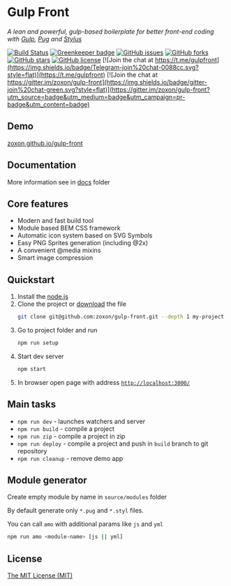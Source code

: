 # Gulp Front

_A lean and powerful, gulp-based boilerplate for better front-end coding with [Gulp](http://gulpjs.com/), [Pug](https://pugjs.org/) and [Stylus](http://stylus-lang.com/)_

[![Build Status](https://travis-ci.org/zoxon/gulp-front.svg?branch=master)](https://travis-ci.org/zoxon/gulp-front/builds)
[![Greenkeeper badge](https://badges.greenkeeper.io/zoxon/gulp-front.svg)](https://greenkeeper.io/)
[![GitHub issues](https://img.shields.io/github/issues/zoxon/gulp-front.svg?style=flat)](https://github.com/zoxon/gulp-front/issues)
[![GitHub forks](https://img.shields.io/github/forks/zoxon/gulp-front.svg?style=flat)](https://github.com/zoxon/gulp-front/network)
[![GitHub stars](https://img.shields.io/github/stars/zoxon/gulp-front.svg?style=flat)](https://github.com/zoxon/gulp-front/stargazers)
[![GitHub license](https://img.shields.io/badge/license-MIT-blue.svg?style=flat)](https://github.com/zoxon/gulp-front/blob/master/LICENSE)
[![Join the chat at https://t.me/gulpfront](https://img.shields.io/badge/Telegram-join%20chat-0088cc.svg?style=flat)](https://t.me/gulpfront)
[![Join the chat at https://gitter.im/zoxon/gulp-front](https://img.shields.io/badge/gitter-join%20chat-green.svg?style=flat)](https://gitter.im/zoxon/gulp-front?utm_source=badge&utm_medium=badge&utm_campaign=pr-badge&utm_content=badge)

## Demo

[zoxon.github.io/gulp-front](http://zoxon.github.io/gulp-front/)

## Documentation

More information see in [docs](docs/README.md) folder

## Core features

* Modern and fast build tool
* Module based BEM CSS framework
* Automatic icon system based on SVG Symbols
* Easy PNG Sprites generation (including @2x)
* A convenient @media mixins
* Smart image compression

## Quickstart

1. Install the [node.js](https://nodejs.org)
2. Clone the project or [download](https://github.com/zoxon/gulp-front/archive/master.zip) the file
   ```sh
   git clone git@github.com:zoxon/gulp-front.git --depth 1 my-project
   ```
3. Go to project folder and run
   ```bash
   npm run setup
   ```
4. Start dev server
   ```bash
   npm start
   ```
5. In browser open page with address [`http://localhost:3000/`](http://localhost:3000/)

## Main tasks

* `npm run dev` - launches watchers and server
* `npm run build` - compile a project
* `npm run zip` - compile a project in zip
* `npm run deploy` - compile a project and push in `build` branch to git repository
* `npm run cleanup` - remove demo app

## Module generator

Create empty module by name in `source/modules` folder

By default generate only `*.pug` and `*.styl` files.

You can call `amo` with additional params like `js` and `yml`

```sh
npm run amo <module-name> [js || yml]
```

## License

[The MIT License (MIT)](LICENSE)
